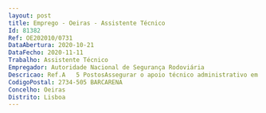 ```yaml
--- 
layout: post
title: Emprego - Oeiras - Assistente Técnico
Id: 81382
Ref: OE202010/0731
DataAbertura: 2020-10-21
DataFecho: 2020-11-11
Trabalho: Assistente Técnico
Empregador: Autoridade Nacional de Segurança Rodoviária
Descricao: Ref.A   5 PostosAssegurar o apoio técnico administrativo em matérias de procedimento de notificação do infrator Ref. B   5 PostosAssegurar o apoio técnico administrativo em matéria de registo, arquivo e notificação do processo de contraordenação
CodigoPostal: 2734-505 BARCARENA
Concelho: Oeiras
Distrito: Lisboa
--- 
```

